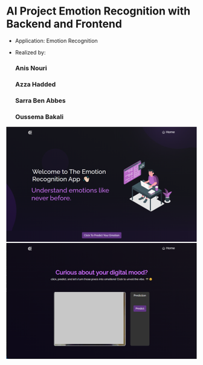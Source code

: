 # AI Project Emotion Recognition with Backend and Frontend
- Application: Emotion Recognition

- Realized by:

    ### Anis Nouri

    ### Azza Hadded 

    ### Sarra Ben Abbes

    ### Oussema Bakali


![app interface 1](assets/app_int_1.PNG)
![app interface 2](assets/app_int_2.PNG)
